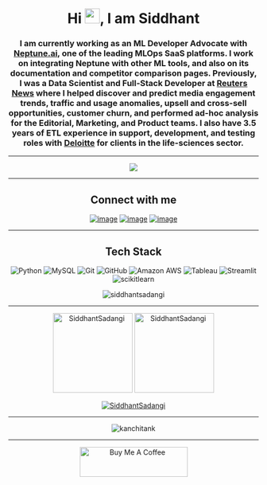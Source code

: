 <h1 align="center">Hi <img src="https://user-images.githubusercontent.com/39955420/147578264-bae0526c-028a-49d2-8af8-d08bb4edbd2a.gif" height="30" width="30">, I am Siddhant</h1>
<h3 align="center">I am currently working as an ML Developer Advocate with <a href="https://www.neptune.ai">Neptune.ai</a>, one of the leading MLOps SaaS platforms. I work on integrating Neptune with other ML tools, and also on its documentation and competitor comparison pages. Previously, I was a Data Scientist and Full-Stack Developer at <a href="https://www.reuters.com">Reuters News</a> where I helped discover and predict media engagement trends, traffic and usage anomalies, upsell and cross-sell opportunities, customer churn, and performed ad-hoc analysis for the Editorial, Marketing, and Product teams. I also have 3.5 years of ETL experience in support, development, and testing roles with <a href="https://www2.deloitte.com/in/en.html">Deloitte</a> for clients in the life-sciences sector.</h3>
<hr/>

<p align="center">
  <a href="https://drive.google.com/file/d/1MP9AFiOa9xznDzt2JRZi8FyKTlF0M_6n/view?usp=sharing"><img src="https://img.shields.io/badge/Resume-9775c2?style=for-the-badge"></a>
</p>
<hr/>

<h2 align="center">Connect with me</h2>
<div align="center">
  
  [![image](https://img.shields.io/badge/LinkedIn-0A66C2?style=for-the-badge&logo=linkedin&logoColor=white)](https://www.linkedin.com/in/siddhantsadangi)
  [![image](https://img.shields.io/badge/Gmail-EA4335?style=for-the-badge&logo=gmail&logoColor=white)](mailto:siddhant.sadangi@gmail.com)
  [![image](https://img.shields.io/badge/Medium-000000?style=for-the-badge&logo=Medium&logoColor=white)](https://medium.com/@siddhantsadangi)

</div>
<hr/>

<h2 align="center">Tech Stack</h2>
<p align="center">
  <a>
    <img alt="Python" src="https://img.shields.io/badge/-Python-4B8BBE?style=for-the-badge&logo=python&logoColor=white">
  </a>
  <a>
    <img alt="MySQL" src="https://img.shields.io/badge/-MySQL-F29111?style=for-the-badge&logo=MySQL&logoColor=white">
  </a>
  <a>
    <img alt="Git" src="https://img.shields.io/badge/-Git-F1502F?style=for-the-badge&logo=Git&logoColor=white">
  </a>
  <a>
    <img alt="GitHub" src="https://img.shields.io/badge/-GitHub-4f6578?style=for-the-badge&logo=GitHub&logoColor=white">
  </a>
  <a>
    <img alt="Amazon AWS" src="https://img.shields.io/badge/-Amazon AWS-FF9900?style=for-the-badge&logo=Amazon+AWS&logoColor=white">
  </a>
  <a>
    <img alt="Tableau" src="https://img.shields.io/badge/-Tableau-004281?style=for-the-badge&logo=Tableau&logoColor=white">
  </a>
  <a>
    <img alt="Streamlit" src="https://img.shields.io/badge/-Streamlit-F24747?style=for-the-badge&logo=Streamlit&logoColor=white">
  </a>
  <a>
    <img alt="scikitlearn" src="https://img.shields.io/badge/-scikitlearn-EB9136?style=for-the-badge&logo=scikitlearn&logoColor=white">
  </a>
</p>

<p align='center'>
<img align="center" src="https://github-readme-stats.vercel.app/api/top-langs?username=siddhantsadangi&show_icons=true&theme=dark&locale=en&layout=compact" alt="siddhantsadangi" />
</p>
<hr/>

<p align="center">
  <img height= "160" src="https://github-readme-stats.vercel.app/api?username=siddhantsadangi&theme=dark&show_icons=true&include_all_commits=true" alt="SiddhantSadangi"/>
  <img height= "160" src="https://github-readme-streak-stats.herokuapp.com?user=siddhantsadangi&theme=dark&date_format=M%20j%5B%2C%20Y%5D" alt="SiddhantSadangi"/>
</p>

<p align="center"> <a href="https://github.com/ryo-ma/github-profile-trophy"><img src="https://github-profile-trophy.vercel.app/?username=siddhantsadangi" alt="SiddhantSadangi" /></a> </p>
<hr/>

<p align="center">
  <img src="https://komarev.com/ghpvc/?username=siddhantsadangi&label=Profile%20views&style=for-the-badge" alt="kanchitank"/>
</p>
<hr/>

<p align="center">
<a href="https://www.buymeacoffee.com/siddhantsadangi" target="_blank"><img src="https://cdn.buymeacoffee.com/buttons/v2/default-yellow.png" alt="Buy Me A Coffee" style="height: 60px !important;width: 217px !important;"></a>
</p>
